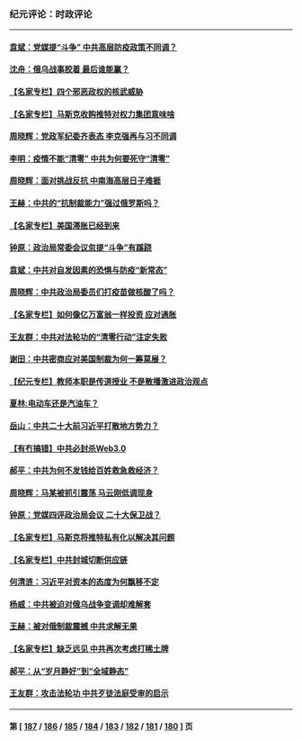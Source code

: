 ### 纪元评论：时政评论
---
#### [袁斌：党媒提“斗争” 中共高层防疫政策不同调？](../../pages/nsc1025/n13730399.md) 
#### [沈舟：俄乌战事胶着 最后谁能赢？](../../pages/nsc1025/n13729909.md) 
#### [【名家专栏】四个邪恶政权的核武威胁](../../pages/nsc1025/n13729936.md) 
#### [【名家专栏】马斯克收购推特对权力集团意味啥](../../pages/nsc1025/n13729521.md) 
#### [周晓辉：党政军纪委齐表态 李克强再与习不同调](../../pages/nsc1025/n13729714.md) 
#### [李明：疫情不能“清零” 中共为何要死守“清零”](../../pages/nsc1025/n13729461.md) 
#### [周晓辉：面对挑战反抗 中南海高层日子难捱](../../pages/nsc1025/n13728919.md) 
#### [王赫：中共的“抗制裁能力”强过俄罗斯吗？](../../pages/nsc1025/n13729012.md) 
#### [【名家专栏】美国滞胀已经到来](../../pages/nsc1025/n13728602.md) 
#### [钟原：政治局常委会议忽提“斗争”有蹊跷](../../pages/nsc1025/n13728275.md) 
#### [袁斌：中共对自发因素的恐惧与防疫“新常态”](../../pages/nsc1025/n13728627.md) 
#### [周晓辉：中共政治局委员们打疫苗做核酸了吗？](../../pages/nsc1025/n13728567.md) 
#### [【名家专栏】如何像亿万富翁一样投资 应对通胀](../../pages/nsc1025/n13727916.md) 
#### [王友群：中共对法轮功的“清零行动”注定失败](../../pages/nsc1025/n13727525.md) 
#### [谢田：中共密商应对美国制裁为何一筹莫展？](../../pages/nsc1025/n13728088.md) 
#### [【纪元专栏】教师本职是传道授业 不是散播激进政治观点](../../pages/nsc1025/n13728085.md) 
#### [夏林:电动车还是汽油车？](../../pages/nsc1025/n13728044.md) 
#### [岳山：中共二十大前习近平打散地方势力？](../../pages/nsc1025/n13727702.md) 
#### [【有冇搞错】中共必封杀Web3.0](../../pages/nsc1025/n13727399.md) 
#### [郝平：中共为何不发钱给百姓救急救经济？](../../pages/nsc1025/n13727708.md) 
#### [周晓辉：马某被抓引震荡 马云刚低调现身](../../pages/nsc1025/n13726337.md) 
#### [钟原：党媒四评政治局会议 二十大保卫战？](../../pages/nsc1025/n13727437.md) 
#### [【名家专栏】马斯克将推特私有化以解决其问题](../../pages/nsc1025/n13727071.md) 
#### [【名家专栏】中共封城切断供应链](../../pages/nsc1025/n13726949.md) 
#### [何清涟：习近平对资本的态度为何飘移不定](../../pages/nsc1025/n13727235.md) 
#### [杨威：中共被迫对俄乌战争变调却难解套](../../pages/nsc1025/n13726588.md) 
#### [王赫：被对俄制裁震撼 中共求解无果](../../pages/nsc1025/n13726488.md) 
#### [【名家专栏】缺乏远见 中共再次考虑打稀土牌](../../pages/nsc1025/n13726221.md) 
#### [郝平：从“岁月静好”到“全域静态”](../../pages/nsc1025/n13725805.md) 
#### [王友群：攻击法轮功 中共歹徒法庭受审的启示](../../pages/nsc1025/n13725074.md) 

---
#### 第 [ [187](./187.md) / [186](./186.md) / [185](./185.md) / [184](./184.md) / [183](./183.md) / [182](./182.md) / [181](./181.md) / [180](./180.md) ] 页

